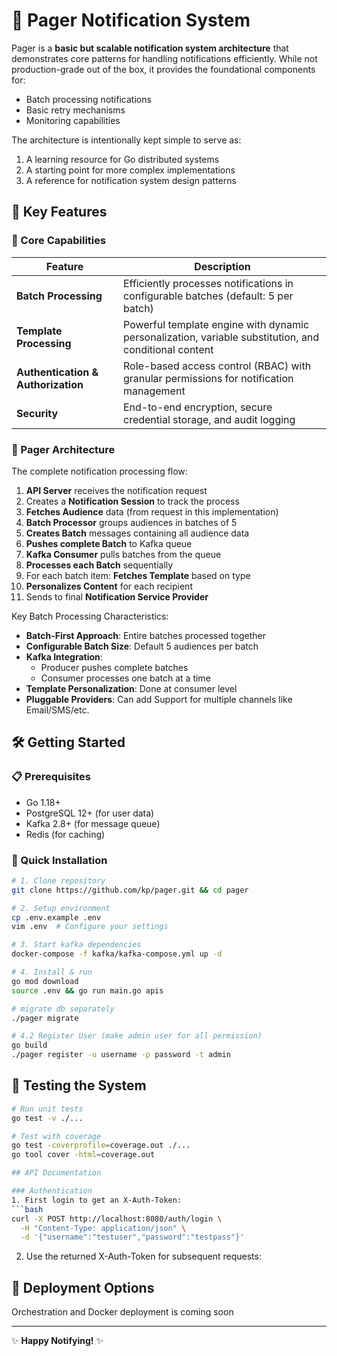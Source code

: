# 📡 Pager Notification System

Pager is a **basic but scalable notification system architecture** that demonstrates core patterns for handling notifications efficiently. While not production-grade out of the box, it provides the foundational components for:

- Batch processing notifications
- Basic retry mechanisms
- Monitoring capabilities

The architecture is intentionally kept simple to serve as:
1. A learning resource for Go distributed systems
2. A starting point for more complex implementations
3. A reference for notification system design patterns

## 🌟 Key Features

### 🚀 Core Capabilities
| Feature | Description |
|---------|-------------|
| **Batch Processing** | Efficiently processes notifications in configurable batches (default: 5 per batch) |
| **Template Processing** | Powerful template engine with dynamic personalization, variable substitution, and conditional content |
| **Authentication & Authorization** | Role-based access control (RBAC) with granular permissions for notification management |
| **Security** | End-to-end encryption, secure credential storage, and audit logging |

### 🧩 Pager Architecture

The complete notification processing flow:
1. **API Server** receives the notification request
2. Creates a **Notification Session** to track the process
3. **Fetches Audience** data (from request in this implementation)
4. **Batch Processor** groups audiences in batches of 5
5. **Creates Batch** messages containing all audience data
6. **Pushes complete Batch** to Kafka queue
7. **Kafka Consumer** pulls batches from the queue
8. **Processes each Batch** sequentially
9. For each batch item: **Fetches Template** based on type
10. **Personalizes Content** for each recipient
11. Sends to final **Notification Service Provider**

Key Batch Processing Characteristics:
- **Batch-First Approach**: Entire batches processed together
- **Configurable Batch Size**: Default 5 audiences per batch
- **Kafka Integration**:
  - Producer pushes complete batches
  - Consumer processes one batch at a time
- **Template Personalization**: Done at consumer level
- **Pluggable Providers**: Can add Support for multiple channels like Email/SMS/etc.

## 🛠️ Getting Started

### 📋 Prerequisites
- Go 1.18+
- PostgreSQL 12+ (for user data)
- Kafka 2.8+ (for message queue)
- Redis (for caching)

### 🚀 Quick Installation
```bash
# 1. Clone repository
git clone https://github.com/kp/pager.git && cd pager

# 2. Setup environment
cp .env.example .env
vim .env  # Configure your settings

# 3. Start kafka dependencies
docker-compose -f kafka/kafka-compose.yml up -d

# 4. Install & run
go mod download
source .env && go run main.go apis

# migrate db separately
./pager migrate

# 4.2 Register User (make admin user for all permission)
go build
./pager register -u username -p password -t admin
```


## 🧪 Testing the System
```bash
# Run unit tests
go test -v ./...

# Test with coverage
go test -coverprofile=coverage.out ./...
go tool cover -html=coverage.out

## API Documentation

### Authentication
1. First login to get an X-Auth-Token:
```bash
curl -X POST http://localhost:8080/auth/login \
  -H "Content-Type: application/json" \
  -d '{"username":"testuser","password":"testpass"}'
```

2. Use the returned X-Auth-Token for subsequent requests:



## 🚀 Deployment Options
Orchestration and Docker deployment is coming soon

---
✨ **Happy Notifying!** ✨
